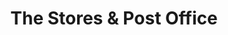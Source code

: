 ---
title: "The Stores & Post Office"
url: /badminton/the-stores-und-post-office/
shop: Lebensmittel
---
